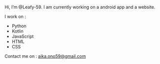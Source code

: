 Hi, I’m @Leafy-59.
I am currently working on a android app and a website.

I work on  :
- Python
- Kotlin
- JavaScript
- HTML
- CSS

Contact me on : aika.ono59@gmail.com 

<!---
Leafy-59/Leafy-59 is a ✨ special ✨ repository because its `README.md` (this file) appears on your GitHub profile.
You can click the Preview link to take a look at your changes.
--->

